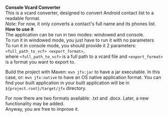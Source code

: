 **Console Vcard Converter**<br>
This is a vcard converter, designed to convert Android contact list to a readable format.<br>
_Note:_ For now, it only converts a contact's full name and its phones list.
<br>
**How to use it**<br>
The application can be run in two modes: windowed and console. <br> 
To run it in windowed mode, you just have to run it with no parameters<br>
To run it in console mode, you should provide it 2 parameters: <br>
`<full_path_to_vcf> <export_format>`,<br>
where `<full_path_to_vcf>` is a full path to a vcard file and `<export_format>` is a format you want to export to.<br>

Build the project with Maven:
`mvn jfx:jar`
to have a jar executable. In this case, or:
`mvn jfx:native`
to have an OS native application format.
You can find your built application in your built application will be in `${project.root}/target/jfx` directory.

For now there are two formats available: .txt and .docx. Later, a new functionality may be added.<br>
Anyway, you are free to improve it.<br>